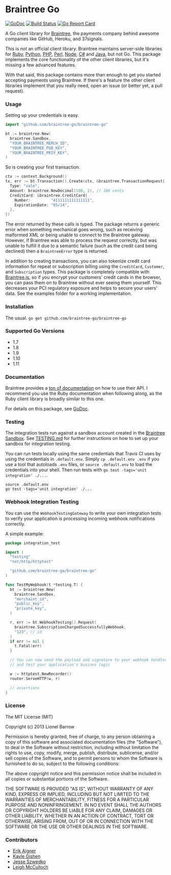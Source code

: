 # Braintree Go

[![GoDoc](https://godoc.org/github.com/braintree-go/braintree-go?status.svg)](http://godoc.org/github.com/braintree-go/braintree-go) [![Build Status](https://travis-ci.org/braintree-go/braintree-go.png?branch=master)](https://travis-ci.org/braintree-go/braintree-go) [![Go Report Card](https://goreportcard.com/badge/github.com/braintree-go/braintree-go)](https://goreportcard.com/report/github.com/braintree-go/braintree-go)

A Go client library for [Braintree](https://www.braintreepayments.com), the payments company behind awesome companies like GitHub, Heroku, and 37signals.

This is *not* an official client library. Braintree maintains server-side libraries for [Ruby](https://www.github.com/braintree/braintree_ruby), [Python](https://www.github.com/braintree/braintree_python), [PHP](https://www.github.com/braintree/braintree_php), [Perl](https://www.github.com/braintree/braintree_perl), [Node](https://www.github.com/braintree/braintree_node), [C#](https://www.github.com/braintree/braintree_dotnet) and [Java](https://www.github.com/braintree/braintree_java), but not Go. This package implements the core functionality of the other client libraries, but it's missing a few advanced features.

With that said, this package contains more than enough to get you started accepting payments using Braintree. If there's a feature the other client libraries implement that you really need, open an issue (or better yet, a pull request).

### Usage

Setting up your credentials is easy.

```go
import "github.com/braintree-go/braintree-go"

bt := braintree.New(
  braintree.Sandbox,
  "YOUR_BRAINTREE_MERCH_ID",
  "YOUR_BRAINTREE_PUB_KEY",
  "YOUR_BRAINTREE_PRIV_KEY",
)
```

So is creating your first transaction.

```go
ctx := context.Background()
tx, err := bt.Transaction().Create(ctx, &braintree.TransactionRequest{
  Type: "sale",
  Amount: braintree.NewDecimal(100, 2), // 100 cents
  CreditCard: &braintree.CreditCard{
    Number:         "4111111111111111",
    ExpirationDate: "05/14",
  },
})
```

The error returned by these calls is typed. The package returns a generic error when something mechanical goes wrong, such as receiving malformed XML or being unable to connect to the Braintree gateway. However, if Braintree was able to process the request correctly, but was unable to fulfill it due to a semantic failure (such as the credit card being declined) then a `BraintreeError` type is returned.

In addition to creating transactions, you can also tokenize credit card information for repeat or subscription billing using the `CreditCard`, `Customer`, and `Subscription` types. This package is completely compatible with [Braintree.js](https://www.braintreepayments.com/braintrust/braintree-js), so if you encrypt your customers' credit cards in the browser, you can pass them on to Braintree without ever seeing them yourself. This decreases your PCI regulatory exposure and helps to secure your users' data. See the examples folder for a working implementation.

### Installation

The usual. `go get github.com/braintree-go/braintree-go`

### Supported Go Versions

* 1.7
* 1.8
* 1.9
* 1.10
* 1.11

### Documentation

Braintree provides a [ton of documentation](https://www.braintreepayments.com/docs/ruby/guide/overview) on how to use their API. I recommend you use the Ruby documentation when following along, as the Ruby client library is broadly similar to this one.

For details on this package, see [GoDoc](http://godoc.org/github.com/braintree-go/braintree-go).

### Testing

The integration tests run against a sandbox account created in the [Braintree Sandbox](https://sandbox.braintreegateway.com/).
See [TESTING.md](TESTING.md) for further instructions on how to set up your sandbox for integration testing.

You can run tests locally using the same credentials that Travis CI uses by using the credentials in `.default.env`. Simply `cp .default.env .env` if you use a tool that autoloads `.env` files, or `source .default.env` to load the credentials into your shell. Then run tests with `go test -tags='unit integration' ./...`.

```
source .default.env
go test -tags='unit integration' ./...
```

### Webhook Integration Testing

You can use the `WebhookTestingGateway` to write your own integration tests to verify your application is processing incoming webhook notifications correctly.

A simple example:

```go
package integration_test

import (
  "testing"
  "net/http/httptest"

  "github.com/braintree-go/braintree-go"
)

func TestMyWebhook(t *testing.T) {
  bt := braintree.New(
    braintree.Sandbox,
    "merchaint_id",
    "public_key",
    "private_key",
  )

  r, err := bt.WebhookTesting().Request(
    braintree.SubscriptionChargedSuccessfullyWebhook,
    "123", // id
  )
  if err != nil {
    t.Fatal(err)
  }

  // You can now send the payload and signature to your webhook handler
  // and test your application's busines logic

  w := httptest.NewRecorder()
  router.ServeHTTP(w, r)

  // assertions
}
```

### License

The MIT License (MIT)

Copyright (c) 2013 Lionel Barrow

Permission is hereby granted, free of charge, to any person obtaining a copy
of this software and associated documentation files (the "Software"), to deal
in the Software without restriction, including without limitation the rights
to use, copy, modify, merge, publish, distribute, sublicense, and/or sell
copies of the Software, and to permit persons to whom the Software is
furnished to do so, subject to the following conditions:

The above copyright notice and this permission notice shall be included in
all copies or substantial portions of the Software.

THE SOFTWARE IS PROVIDED "AS IS", WITHOUT WARRANTY OF ANY KIND, EXPRESS OR
IMPLIED, INCLUDING BUT NOT LIMITED TO THE WARRANTIES OF MERCHANTABILITY,
FITNESS FOR A PARTICULAR PURPOSE AND NONINFRINGEMENT. IN NO EVENT SHALL THE
AUTHORS OR COPYRIGHT HOLDERS BE LIABLE FOR ANY CLAIM, DAMAGES OR OTHER
LIABILITY, WHETHER IN AN ACTION OF CONTRACT, TORT OR OTHERWISE, ARISING FROM,
OUT OF OR IN CONNECTION WITH THE SOFTWARE OR THE USE OR OTHER DEALINGS IN
THE SOFTWARE.

### Contributors

- [Erik Aigner](http://github.com/eaigner)
- [Kayle Gishen](https://github.com/kayleg)
- [Jesse Szwedko](https://github.com/jszwedko)
- [Leigh McCulloch](https://github.com/leighmcculloch)
